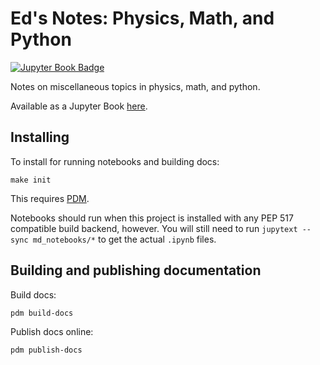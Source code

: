 # Ed's Notes: Physics, Math, and Python

[![Jupyter Book Badge](https://jupyterbook.org/badge.svg)](https://edsq.github.io/eds-notes/intro.html)

Notes on miscellaneous topics in physics, math, and python.

Available as a Jupyter Book [here](https://edsq.github.io/eds-notes/intro.html).


## Installing

To install for running notebooks and building docs:

```
make init
```

This requires [PDM](https://pdm.fming.dev/latest/).

Notebooks should run when this project is installed with any PEP 517 compatible build
backend, however.  You will still need to run `jupytext --sync md_notebooks/*` to get
the actual `.ipynb` files.


## Building and publishing documentation

Build docs:

```
pdm build-docs
```

Publish docs online:

```
pdm publish-docs
```
